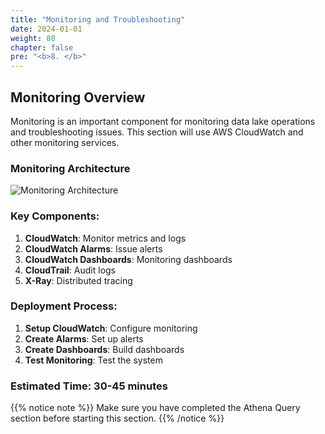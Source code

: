 ```yaml
---
title: "Monitoring and Troubleshooting"
date: 2024-01-01
weight: 80
chapter: false
pre: "<b>8. </b>"
---
```


## Monitoring Overview

Monitoring is an important component for monitoring data lake operations and troubleshooting issues. This section will use AWS CloudWatch and other monitoring services.

### Monitoring Architecture

![Monitoring Architecture](../../../static/images/8/0.png?width=40pc)

### Key Components:

1. **CloudWatch**: Monitor metrics and logs
2. **CloudWatch Alarms**: Issue alerts
3. **CloudWatch Dashboards**: Monitoring dashboards
4. **CloudTrail**: Audit logs
5. **X-Ray**: Distributed tracing

### Deployment Process:

1. **Setup CloudWatch**: Configure monitoring
2. **Create Alarms**: Set up alerts
3. **Create Dashboards**: Build dashboards
4. **Test Monitoring**: Test the system

### Estimated Time: 30-45 minutes

{{% notice note %}}
Make sure you have completed the Athena Query section before starting this section.
{{% /notice %}} 